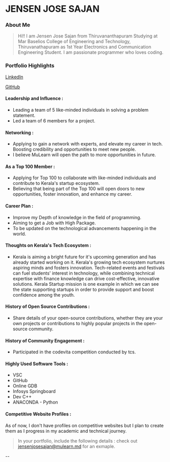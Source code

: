 # JENSEN JOSE SAJAN

### About Me

> Hi!!
> I am Jensen Jose Sajan from Thiruvananthapuram Studying at Mar Baselios College of Engineering and Technology, Thiruvanathapuram as 1st Year Electronics and Communication Engineering Student.
> I am passionate programmer who loves coding.

### Portfolio Highlights

[LinkedIn](https://www.linkedin.com/in/jensen-jose-sajan-32654027b/)

[GitHub](https://github.com/jjs123466)

#### Leadership and Influence : 

- Leading a team of 5 like-minded individuals in solving a problem statement.
- Led a team of 6 members for a project.

#### Networking : 

- Applying to gain a network with experts, and elevate my career in tech. Boosting credibility and opportunities to meet new people.
- I believe MuLearn will open the path to more opportunities in future.

#### As a Top 100 Member : 

- Applying for Top 100 to collaborate with like-minded individuals and contribute to Kerala's startup ecosystem.
- Believing that being part of the Top 100 will open doors to new opportunities, foster innovation, and enhance my career.

#### Career Plan : 

- Improve my Depth of knowledge in the field of programming.
- Aiming to get a Job with High Package.
- To be updated on the technological advancements happening in the world.

#### Thoughts on Kerala's Tech Ecosystem :

- Kerala is aiming a bright future for it's upcoming generation and has already started working on it. Kerala's growing tech ecosystem nurtures aspiring minds and fosters innovation. Tech-related events and festivals can fuel students' interest in technology, while combining technical expertise with finance knowledge can drive cost-effective, innovative solutions. Kerala Startup mission is one example in which we can see the state supporting startups in order to provide support and boost confidence among the youth.

#### History of Open Source Contributions :

- Share details of your open-source contributions, whether they are your own projects or contributions to highly popular projects in the open-source community.

#### History of Community Engagement :

- Participated in the codevita competition conducted by tcs.

#### Highly Used Software Tools :

- VSC
- GitHub
- Online GDB
- Infosys Springboard
- Dev C++
- ANACONDA - Python

#### Competitive Website Profiles :

As of now, I don't have profiles on competitive websites but I plan to create them as I progress in my academic and technical journey.

> In your portfolio, include the following details :
> check out [jensenjosesajan@mulearn.md](./profile/jensenjosesajan@mulearn.md) for an exmaple.

--
